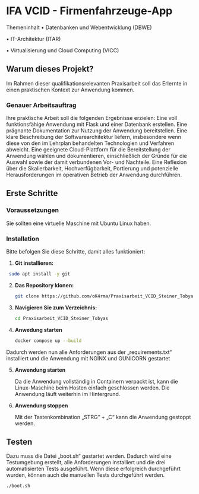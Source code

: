 # IFA VCID - Firmenfahrzeuge-App

Themeninhalt
• Datenbanken und Webentwicklung (DBWE)

• IT-Architektur (ITAR)

• Virtualisierung und Cloud Computing (VICC)


## Warum dieses Projekt?

Im Rahmen dieser qualifikationsrelevanten Praxisarbeit soll das Erlernte in einen praktischen Kontext zur Anwendung kommen.

### Genauer Arbeitsauftrag

Ihre praktische Arbeit soll die folgenden Ergebnisse erzielen: Eine voll funktionsfähige Anwendung mit Flask und einer Datenbank erstellen. Eine prägnante Dokumentation zur Nutzung der Anwendung bereitstellen. Eine klare Beschreibung der Softwarearchitektur liefern, insbesondere wenn diese von den im Lehrplan behandelten Technologien und Verfahren abweicht. Eine geeignete Cloud-Plattform für die Bereitstellung der Anwendung wählen und dokumentieren, einschließlich der Gründe für die Auswahl sowie der damit verbundenen Vor- und Nachteile. Eine Reflexion über die Skalierbarkeit, Hochverfügbarkeit, Portierung und potenzielle Herausforderungen im operativen Betrieb der Anwendung durchführen.

## Erste Schritte

### Voraussetzungen

Sie sollten eine virtuelle Maschine mit Ubuntu Linux haben.

### Installation

Bitte befolgen Sie diese Schritte, damit alles funktioniert:

1. **Git installieren:**

  ```bash
   sudo apt install -y git
   ```

2. **Das Repository klonen:**

   ```bash
   git clone https://github.com/oK4rma/Praxisarbeit_VCID_Steiner_Tobyas.git
   ```

3. **Navigieren Sie zum Verzeichnis:**

   ```bash
   cd Praxisarbeit_VCID_Steiner_Tobyas
   ```

4. **Anwedung starten**

   ```bash
   docker compose up --build
   ```
  Dadurch werden nun alle Anforderungen aus der „requirements.txt“ installiert und die Anwendung mit NGINX und GUNICORN gestartet

5. **Anwendung starten**

   Da die Anwendung vollständig in Containern verpackt ist, kann die Linux-Maschine beim Hosten einfach geschlossen werden. Die Anwendung läuft weiterhin im Hintergrund.

6. **Anwendung stoppen**

    Mit der Tastenkombination „STRG“ + „C“ kann die Anwendung gestoppt werden.
 

## Testen

Dazu muss die Datei „boot.sh“ gestartet werden. Dadurch wird eine Testumgebung erstellt, alle Anforderungen installiert und die drei automatisierten Tests ausgeführt. Wenn diese erfolgreich durchgeführt wurden, können auch die manuellen Tests durchgeführt werden.

```bash
./boot.sh
```
